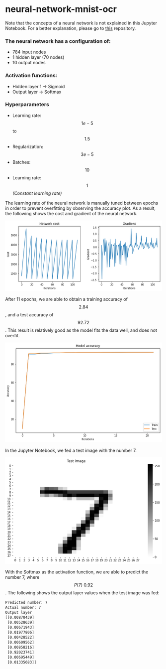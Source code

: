 
# neural-network-mnist-ocr

Note that the concepts of a neural network is not explained in this Jupyter Notebook. For a better explanation, please go to [this](https://github.com/dandycheng/ml-simple-xnor-neural-network/) repository.

### The neural network has a configuration of:
- 784 input nodes
- 1 hidden layer (70 nodes)
- 10 output nodes

### Activation functions:
- Hidden layer 1 -> Sigmoid
- Output layer -> Softmax

### Hyperparameters
- Learning rate: $$1e−5$$ to $$1.5$$ 
- Regularization: $$3e−5$$
- Batches: $$10$$
- Learning rate: $$1$$ _(Constant learning rate)_

The learning rate of the neural network is manually tuned between epochs in order to prevent overfitting by observing the accuracy plot. As a result, the following shows the cost and gradient of the neural network.

![Network cost and gradient plot](https://raw.githubusercontent.com/dandycheng/ml-neural-network-mnist-ocr/main/imgs/Network%20cost%20and%20gradient%20plot.png)

After 11 epochs, we are able to obtain a training accuracy of $$2.84 %$$, and a test accuracy of $$92.72%$$. This result is relatively good as the model fits the data well, and does not overfit.

![Network accuracy plot](https://github.com/dandycheng/ml-neural-network-mnist-ocr/blob/main/imgs/Network%20accuracy%20plot.png?raw=true)

In the Jupyter Notebook, we fed a test image with the number 7.

![Test image](https://github.com/dandycheng/ml-neural-network-mnist-ocr/blob/main/imgs/Test%20image.png?raw=true)

With the Softmax as the activation function, we are able to predict the number 7, where $$P(7) ~ 0.92$$.
The following shows the output layer values when the test image was fed:


```
Predicted number: 7
Actual number: 7
Output layer
[[0.00870439]
 [0.00528639]
 [0.00671943]
 [0.01977806]
 [0.00428522]
 [0.00609562]
 [0.00858216]
 [0.92023741]
 [0.00695449]
 [0.01335683]]
```
